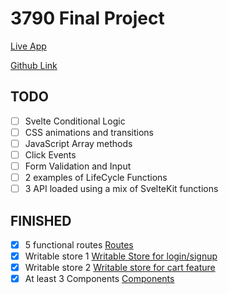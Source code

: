 # 3790 Final Project

[Live App](#)

[Github Link](https://github.com/brandonpretelt/final-project-3790)

## TODO

- [ ] Svelte Conditional Logic
- [ ] CSS animations and transitions
- [ ] JavaScript Array methods
- [ ] Click Events
- [ ] Form Validation and Input
- [ ] 2 examples of LifeCycle Functions
- [ ] 3 API loaded using a mix of SvelteKit functions

## FINISHED
- [x] 5 functional routes 
    [Routes](https://github.com/brandonpretelt/final-project-3790/tree/main/src/routes)
- [x] Writable store 1 
    [Writable Store for login/signup](https://github.com/brandonpretelt/final-project-3790/blob/main/src/lib/stores/users.js)
- [x] Writable store 2
    [Writable store for cart feature](https://github.com/brandonpretelt/final-project-3790/tree/main/src/lib/stores)
- [x] At least 3 Components 
    [Components](https://github.com/brandonpretelt/final-project-3790/tree/main/src/lib/components)
